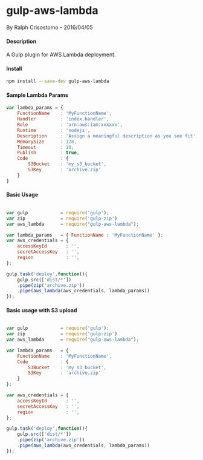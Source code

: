 # gulp-aws-lambda
By Ralph Crisostomo - 2016/04/05

#### Description
A Gulp plugin for AWS Lambda deployment.

#### Install
```bash
npm install --save-dev gulp-aws-lambda
```

#### Sample Lambda Params
```javascript
var lambda_params = {
    FunctionName    : 'MyFunctionName',
    Handler         : 'index.handler',              
    Role            : 'arn:aws:iam:xxxxxx',
    Runtime         : 'nodejs',
    Description     : 'Assign a meaningful description as you see fit',
    MemorySize      : 128,
    Timeout         : 10,
    Publish         : true,
    Code            : {
        S3Bucket    : 'my_s3_bucket',
        S3Key       : 'archive.zip'
    }
}
```

#### Basic Usage
```javascript

var gulp            = require('gulp');
var zip             = require('gulp-zip')
var aws_lambda      = require("gulp-aws-lambda");

var lambda_params   = { FunctionName : 'MyFunctionName' };
var aws_credentials = {
    accessKeyId       : '',
    secretAccessKey   : '',
    region            : '',
};

gulp.task('deploy',function(){
    gulp.src(['dist/*'])
    .pipe(zip('archive.zip'))
    .pipe(aws_lambda(aws_credentials, lambda_params))
});
```


#### Basic usage with S3 upload
```javascript

var gulp            = require('gulp');
var zip             = require('gulp-zip')
var aws_lambda      = require("gulp-aws-lambda");

var lambda_params   = { 
    FunctionName    : 'MyFunctionName',
    Code            : {
        S3Bucket    : 'my_s3_bucket',
        S3Key       : 'archive.zip'
    }
};

var aws_credentials = {
    accessKeyId       : '',
    secretAccessKey   : '',
    region            : '',
};

gulp.task('deploy',function(){
    gulp.src(['dist/*'])
    .pipe(zip('archive.zip'))
    .pipe(aws_lambda(aws_credentials, lambda_params))
});
```
